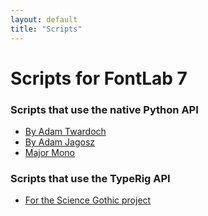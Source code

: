 ```yaml
---
layout: default
title: "Scripts"
---
```


# Scripts for FontLab 7

### Scripts that use the native Python API

- [By Adam Twardoch](https://github.com/twardoch/twardoch-fontlab-scripts)
- [By Adam Jagosz](https://github.com/hyvyys/Tektur/blob/main/sources/FontLab/exportFeatures.py)
- [Major Mono](https://github.com/googlefonts/majormono/tree/master/sources)

### Scripts that use the TypeRig API

- [For the Science Gothic project](https://github.com/tphinney/science-gothic/tree/main/scripts/FontLab)


